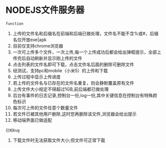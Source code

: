 ﻿# NODEJS文件服务器

````function````
1. 上传的文件名和后缀名在前端和后端已做处理，文件名不能不含%或#，后缀名仅开放exe|apk
2. 目前仅支持chrome浏览器
3. 一次可上传多个文件，一次上传,每一个上传成功后都会给出弹框提示，全部上传完后自动刷新并显示刚上传的文件
4. 点击列表的文件名即可下载，点击文件名后面的删除可删除文件
5. 经测试，支持pc和mobile（小米5）的上传和下载
6. 上传过程中显示上传进度
7. 若上传的文件名与已存在的文件名重复，则会静默覆盖原有文件
8. 上传文件大小规定不得超过1GB,前后端都已做处理
9. 后台有事件的日志记录,控制台一份,log一份,其中关键信息在控制台有特殊颜色标识
10. 每次可上传的文件任意个数量文件
11. 若文件已被其他用户删除,这时您再删除该文件,浏览器会给出提示
12. 移动端界面已做适配

````已知bug````
1. 下载文件时无法获取文件大小;但文件可正常下载